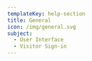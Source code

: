 ```yaml
---
templateKey: help-section
title: General
icon: /img/general.svg
subject:
  - User Interface
  - Visitor Sign-in
---
```


